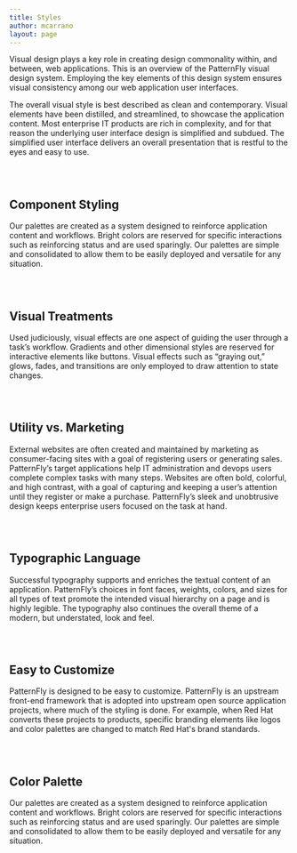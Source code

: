```yaml
---
title: Styles
author: mcarrano
layout: page
---
```

<style>
  .styles-img {
    display: block;
    margin: auto;
    padding-bottom: 30px;
    padding-left: 15px;
  }
</style>

<p>Visual design plays a key role in creating design commonality within, and between, web applications. This is an overview of the PatternFly visual design system. Employing the key elements of this design system ensures visual consistency among our web application user interfaces.</p>
<p>The overall visual style is best described as clean and contemporary. Visual elements have been distilled, and streamlined, to showcase the application content. Most enterprise IT products are rich in complexity, and for that reason the underlying user interface design is simplified and subdued. The simplified user interface delivers an overall presentation that is restful to the eyes and easy to use.</p>

<div class="sections sections-zebra">
  <div class="row">
    <div class="col-md-12">
      <div class="row">
        <div class="col-sm-4 col-md-3 col-lg-3 section-img">
          <div class="styles-img"><img src="{{ site.baseurl}}/assets/img/Styles-ComponentStyling.png" alt=""></div>
        </div>
        <div class="col-sm-8 col-md-9 col-lg-9">
          <h2>Component Styling</h2>
          <p>
            Our palettes are created as a system designed to reinforce application content and workflows. Bright colors are reserved for specific interactions such as reinforcing status and are used sparingly. Our palettes are simple and consolidated to allow them to be easily deployed and versatile for any situation.
          </p>
        </div>
      </div>
    </div>
  </div>
  <div class="row">
    <div class="col-md-12">
      <div class="row">
        <div class="col-sm-4 col-md-3 col-lg-3 section-img">
          <div class="styles-img"><img src="{{ site.baseurl}}/assets/img/Styles-Visual-Treatment.png" alt=""></div>
        </div>
        <div class="col-sm-8 col-md-9 col-lg-9">
          <h2>Visual Treatments</h2>
          <p>
            Used judiciously, visual effects are one aspect of guiding the user through a task’s workflow. Gradients and other dimensional styles are reserved for interactive elements like buttons. Visual effects such as “graying out,” glows, fades, and transitions are only employed to draw attention to state changes.
          </p>
        </div>
      </div>
    </div>
  </div>
  <div class="row">
    <div class="col-md-12">
      <div class="row">
        <div class="col-sm-4 col-md-3 col-lg-3 section-img">
          <div class="styles-img"><img src="{{ site.baseurl}}/assets/img/Styles-UtilityMarketing.png" alt=""></div>
        </div>
        <div class="col-sm-8 col-md-9 col-lg-9">
          <h2>Utility vs. Marketing</h2>
          <p>
            External websites are often created and maintained by marketing as consumer-facing sites with a goal of registering users or generating sales. PatternFly’s target applications help IT administration and devops users complete complex tasks with many steps. Websites are often bold, colorful, and high contrast, with a goal of capturing and keeping a user’s attention until they register or make a purchase. PatternFly’s sleek and unobtrusive design keeps enterprise users focused on the task at hand.
          </p>
        </div>
      </div>
    </div>
  </div>
  <div class="row">
    <div class="col-md-12">
      <div class="row">
        <div class="col-sm-4 col-md-3 col-lg-3 section-img">
          <div class="styles-img"><img src="{{ site.baseurl}}/assets/img/Styles-TypographicLanguage.png" alt=""></div>
        </div>
        <div class="col-sm-8 col-md-9 col-lg-9">
          <h2>Typographic Language</h2>
          <p>
            Successful typography supports and enriches the textual content of an application. PatternFly’s choices in font faces, weights, colors, and sizes for all types of text promote the intended visual hierarchy on a page and is highly legible. The typography also continues the overall theme of a modern, but understated, look and feel.  
          </p>
        </div>
      </div>
    </div>
  </div>
  <div class="row">
    <div class="col-md-12">
      <div class="row">
        <div class="col-sm-4 col-md-3 col-lg-3 section-img">
          <div class="styles-img"><img src="{{ site.baseurl}}/assets/img/Styles-EasilyRebrandable.png" alt=""></div>
        </div>
        <div class="col-sm-8 col-md-9 col-lg-9">
          <h2>Easy to Customize</h2>
          <p>
            PatternFly is designed to be easy to customize. PatternFly is an upstream front-end framework that is adopted into upstream open source application projects, where much of the styling is done. For example, when Red Hat converts these projects to products, specific branding elements like logos and color palettes are changed to match Red Hat's brand standards.
          </p>
        </div>
      </div>
    </div>
  </div>
  <div class="row">
    <div class="col-md-12">
      <div class="row">
        <div class="col-sm-4 col-md-3 col-lg-3 section-img">
          <div class="styles-img"><img src="{{ site.baseurl}}/assets/img/Styles-Colorpalette.png" alt=""></div>
        </div>
        <div class="col-sm-8 col-md-9 col-lg-9">
          <h2>Color Palette</h2>
          <p>
          Our palettes are created as a system designed to reinforce application content and workflows. Bright colors are reserved for specific interactions such as reinforcing status and are used sparingly. Our palettes are simple and consolidated to allow them to be easily deployed and versatile for any situation.
          </p>
        </div>
      </div>
    </div>
  </div>
</div>

